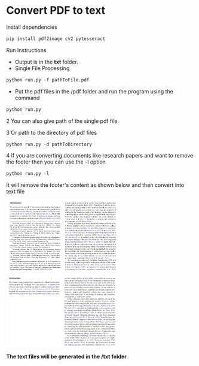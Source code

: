 # Convert PDF to text

Install dependencies
```python
pip install pdf2image cv2 pytesseract
```
  
Run Instructions <br>
* Output is in the **txt** folder.
* Single File Processing
```python
python run.py -f pathToFile.pdf
```
  
* Put the pdf files in the /pdf folder and run the program using the command<br>
```python
python run.py
```

2 You can also give path of the single pdf file<br>

3 Or path to the directory of pdf files<br>
```python
python run.py -d pathToDirectory
```

4 If you are converting documents like research papers and want to remove the footer
  then you can use the -l option
```python
python run.py -l
```
<p> It will remove the footer's content as shown below and then convert into text file <p>

<p float="left">
  <img src="https://github.com/Kartik33/pdf2text/blob/master/sample/Screenshot%20from%202020-08-15%2017-35-47.png" width="300" />
  <img src=https://github.com/Kartik33/pdf2text/blob/master/sample/Screenshot%20from%202020-08-15%2017-36-07.png width="300" /> 
</p>

**The text files will be generated in the /txt folder** 
